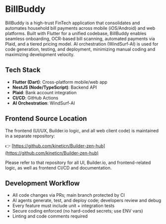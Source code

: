 # BillBuddy

BillBuddy is a high-trust FinTech application that consolidates and automates household bill payments across mobile (iOS/Android) and web platforms. Built with Flutter for a unified codebase, BillBuddy enables seamless onboarding, OCR-based bill scanning, automated payments via Plaid, and a tiered pricing model. AI orchestration (WindSurf-AI) is used for code generation, testing, and deployment, minimizing manual coding and maximizing development velocity.

## Tech Stack
- **Flutter (Dart)**: Cross-platform mobile/web app
- **NestJS (Node/TypeScript)**: Backend API
- **Plaid**: Bank account integration
- **CI/CD**: GitHub Actions
- **AI Orchestration**: WindSurf-AI

## Frontend Source Location
The frontend (UI/UX, Builder.io logic, and all web client code) is maintained in a separate repository:

👉 [https://github.com/kineticn/Builder-zen-hub](https://github.com/kineticn/Builder-zen-hub)

Please refer to that repository for all UI, Builder.io, and frontend-related logic, as well as frontend CI/CD and documentation.

## Development Workflow
- All code changes via PRs; main branch protected by CI
- AI agents generate, test, and deploy code; developers review and debug
- Every feature must include unit + integration tests
- Secure coding enforced (no hard-coded secrets; use ENV vars)
- Linting and code comments required

